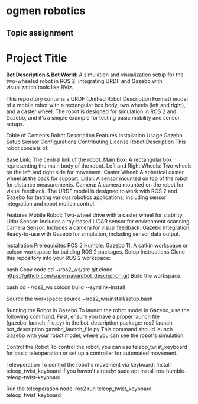 # ogmen robotics
## Topic assignment
# Project Title

**Bot Description & Bot World**: A simulation and visualization setup for the two-wheeled robot in ROS 2, integrating URDF and Gazebo with visualization tools like RViz.

This repository contains a URDF (Unified Robot Description Format) model of a mobile robot with a rectangular box body, two wheels (left and right), and a caster wheel. The robot is designed for simulation in ROS 2 and Gazebo, and it's a simple example for testing basic mobility and sensor setups.

Table of Contents
Robot Description
Features
Installation
Usage
Gazebo Setup
Sensor Configurations
Contributing
License
Robot Description
This robot consists of:

Base Link: The central link of the robot.
Main Box: A rectangular box representing the main body of the robot.
Left and Right Wheels: Two wheels on the left and right side for movement.
Caster Wheel: A spherical caster wheel at the back for support.
Lidar: A sensor mounted on top of the robot for distance measurements.
Camera: A camera mounted on the robot for visual feedback.
The URDF model is designed to work with ROS 2 and Gazebo for testing various robotics applications, including sensor integration and robot motion control.

Features
Mobile Robot: Two-wheel drive with a caster wheel for stability.
Lidar Sensor: Includes a ray-based LIDAR sensor for environment scanning.
Camera Sensor: Includes a camera for visual feedback.
Gazebo Integration: Ready-to-use with Gazebo for simulation, including sensor data output.

Installation
Prerequisites
ROS 2 Humble.
Gazebo 11.
A catkin workspace or colcon workspace for building ROS 2 packages.
Setup Instructions
Clone this repository into your ROS 2 workspace:

bash
Copy code
cd ~/ros2_ws/src
git clone https://github.com/superpavan/bot_description.git
Build the workspace:

bash
cd ~/ros2_ws
colcon build --symlink-install

Source the workspace:
source ~/ros2_ws/install/setup.bash

Running the Robot in Gazebo
To launch the robot model in Gazebo, use the following command. First, ensure you have a proper launch file (gazebo_launch_file.py) in the bot_description package:
ros2 launch bot_description gazebo_launch_file.py
This command should launch Gazebo with your robot model, where you can see the robot's simulation.

Control the Robot
To control the robot, you can use teleop_twist_keyboard for basic teleoperation or set up a controller for automated movement.

Teleoperation
To control the robot's movement via keyboard:
Install teleop_twist_keyboard if you haven't already:
sudo apt install ros-humble-teleop-twist-keyboard

Run the teleoperation node:
ros2 run teleop_twist_keyboard teleop_twist_keyboard
